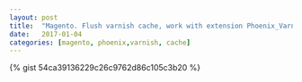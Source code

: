 ```yaml
---
layout: post
title:  "Magento. Flush varnish cache, work with extension Phoenix_VarnishCache."
date:   2017-01-04
categories: [magento, phoenix,varnish, cache]
---
```


{% gist 54ca39136229c26c9762d86c105c3b20 %}

